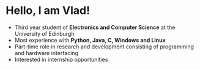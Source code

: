 # Hello, I am Vlad!

- Third year student of **Electronics and Computer Science** at the University of Edinburgh
- Most experience with **Python, Java, C, Windows and Linux**
- Part-time role in research and development consisting of programming and hardware interfacing
- Interested in internship opportunities

<!--
**Vlad118/Vlad118** is a ✨ _special_ ✨ repository because its `README.md` (this file) appears on your GitHub profile.

Here are some ideas to get you started:

- 🔭 I’m currently working on ...
- 🌱 I’m currently learning ...
- 👯 I’m looking to collaborate on ...
- 🤔 I’m looking for help with ...
- 💬 Ask me about ...
- 📫 How to reach me: ...
- 😄 Pronouns: ...
- ⚡ Fun fact: ...
-->
